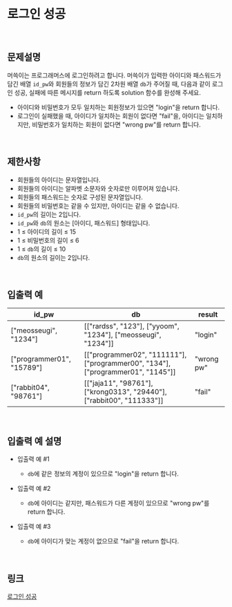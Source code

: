 # 로그인 성공

<br>

## 문제설명
머쓱이는 프로그래머스에 로그인하려고 합니다. 머쓱이가 입력한 아이디와 패스워드가 담긴 배열 `id_pw`와 회원들의 정보가 담긴 2차원 배열 `db`가 주어질 때, 다음과 같이 로그인 성공, 실패에 따른 메시지를 return 하도록 solution 함수를 완성해 주세요.

- 아이디와 비밀번호가 모두 일치하는 회원정보가 있으면 "login"을 return 합니다.
- 로그인이 실패했을 때, 아이디가 일치하는 회원이 없다면 "fail"을, 아이디는 일치하지만, 비밀번호가 일치하는 회원이 없다면 "wrong pw"를 return 합니다.

<br>

## 제한사항
- 회원들의 아이디는 문자열입니다.
- 회원들의 아이디는 알파벳 소문자와 숫자로만 이루어져 있습니다.
- 회원들의 패스워드는 숫자로 구성된 문자열입니다.
- 회원들의 비밀번호는 같을 수 있지만, 아이디는 같을 수 없습니다.
- `id_pw`의 길이는 2입니다.
- `id_pw`와 `db`의 원소는 [아이디, 패스워드] 형태입니다.
- 1 ≤ 아이디의 길이 ≤ 15
- 1 ≤ 비밀번호의 길이 ≤ 6
- 1 ≤ `db`의 길이 ≤ 10
- `db`의 원소의 길이는 2입니다.

<br>

## 입출력 예
| id_pw | db | result |
|---|---|---|
| ["meosseugi", "1234"] | [["rardss", "123"], ["yyoom", "1234"], ["meosseugi", "1234"]] | "login" |
| ["programmer01", "15789"] | [["programmer02", "111111"], ["programmer00", "134"], ["programmer01", "1145"]] | "wrong pw" |
| ["rabbit04", "98761"] | [["jaja11", "98761"], ["krong0313", "29440"], ["rabbit00", "111333"]] | "fail" |

<br>

## 입출력 예 설명
- 입출력 예 #1
    - `db`에 같은 정보의 계정이 있으므로 "login"을 return 합니다.

- 입출력 예 #2
    - `db`에 아이디는 같지만, 패스워드가 다른 계정이 있으므로 "wrong pw"를 return 합니다.

- 입출력 예 #3
    - `db`에 아이디가 맞는 계정이 없으므로 "fail"을 return 합니다.

<br>

## 링크
[로그인 성공](https://school.programmers.co.kr/learn/courses/30/lessons/120883)
